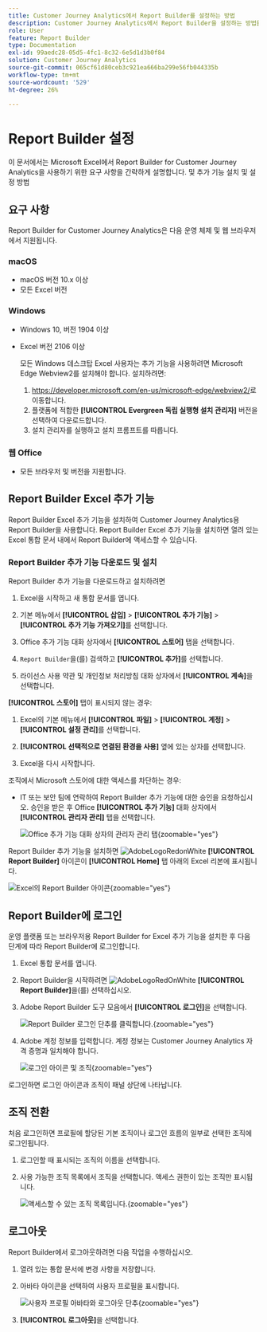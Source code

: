 ```yaml
---
title: Customer Journey Analytics에서 Report Builder를 설정하는 방법
description: Customer Journey Analytics에서 Report Builder을 설정하는 방법을 설명합니다.
role: User
feature: Report Builder
type: Documentation
exl-id: 99aedc28-05d5-4fc1-8c32-6e5d1d3b0f84
solution: Customer Journey Analytics
source-git-commit: 065cf61d80ceb3c921ea666ba299e56fb044335b
workflow-type: tm+mt
source-wordcount: '529'
ht-degree: 26%

---
```


# Report Builder 설정

이 문서에서는 Microsoft Excel에서 Report Builder for Customer Journey Analytics을 사용하기 위한 요구 사항을 간략하게 설명합니다. 및 추가 기능 설치 및 설정 방법

## 요구 사항

Report Builder for Customer Journey Analytics은 다음 운영 체제 및 웹 브라우저에서 지원됩니다.

### macOS

- macOS 버전 10.x 이상
- 모든 Excel 버전

### Windows

- Windows 10, 버전 1904 이상
- Excel 버전 2106 이상

  모든 Windows 데스크탑 Excel 사용자는 추가 기능을 사용하려면 Microsoft Edge Webview2를 설치해야 합니다. 설치하려면:

   1. <https://developer.microsoft.com/en-us/microsoft-edge/webview2/>로 이동합니다.
   1. 플랫폼에 적합한 **[!UICONTROL Evergreen 독립 실행형 설치 관리자]** 버전을 선택하여 다운로드합니다.
   1. 설치 관리자를 실행하고 설치 프롬프트를 따릅니다.

### 웹 Office

- 모든 브라우저 및 버전을 지원합니다.


## Report Builder Excel 추가 기능

Report Builder Excel 추가 기능을 설치하여 Customer Journey Analytics용 Report Builder을 사용합니다. Report Builder Excel 추가 기능을 설치하면 열려 있는 Excel 통합 문서 내에서 Report Builder에 액세스할 수 있습니다.

### Report Builder 추가 기능 다운로드 및 설치

Report Builder 추가 기능을 다운로드하고 설치하려면

1. Excel을 시작하고 새 통합 문서를 엽니다.

1. 기본 메뉴에서 **[!UICONTROL 삽입]** > **[!UICONTROL 추가 기능]** > **[!UICONTROL 추가 기능 가져오기]**&#x200B;를 선택합니다.

1. Office 추가 기능 대화 상자에서 **[!UICONTROL 스토어]** 탭을 선택합니다.

1. `Report Builder`을(를) 검색하고 **[!UICONTROL 추가]**&#x200B;를 선택합니다.

1. 라이선스 사용 약관 및 개인정보 처리방침 대화 상자에서 **[!UICONTROL 계속]**&#x200B;을 선택합니다.

**[!UICONTROL 스토어]** 탭이 표시되지 않는 경우:

1. Excel의 기본 메뉴에서 **[!UICONTROL 파일]** > **[!UICONTROL 계정]** > **[!UICONTROL 설정 관리]**&#x200B;를 선택합니다.

1. **[!UICONTROL 선택적으로 연결된 환경을 사용]** 옆에 있는 상자를 선택합니다.

1. Excel을 다시 시작합니다.

조직에서 Microsoft 스토어에 대한 액세스를 차단하는 경우:

- IT 또는 보안 팀에 연락하여 Report Builder 추가 기능에 대한 승인을 요청하십시오. 승인을 받은 후 Office **[!UICONTROL 추가 기능]** 대화 상자에서 **[!UICONTROL 관리자 관리]** 탭을 선택합니다.

  ![Office 추가 기능 대화 상자의 관리자 관리 탭](./assets/image1.png){zoomable="yes"}

Report Builder 추가 기능을 설치하면 ![AdobeLogoRedonWhite](/help/assets/icons/AdobeLogoRedOnWhite.svg) **[!UICONTROL Report Builder]** 아이콘이 **[!UICONTROL Home]** 탭 아래의 Excel 리본에 표시됩니다.

![Excel의 Report Builder 아이콘](./assets/rb_app_icon.png){zoomable="yes"}


## Report Builder에 로그인

운영 플랫폼 또는 브라우저용 Report Builder for Excel 추가 기능을 설치한 후 다음 단계에 따라 Report Builder에 로그인합니다.

1. Excel 통합 문서를 엽니다.

1. Report Builder을 시작하려면 ![AdobeLogoRedOnWhite](/help/assets/icons/AdobeLogoRedOnWhite.svg) **[!UICONTROL Report Builder]**&#x200B;을(를) 선택하십시오.

1. Adobe Report Builder 도구 모음에서 **[!UICONTROL 로그인]**&#x200B;을 선택합니다.

   ![Report Builder 로그인 단추를 클릭합니다.](./assets/rb_login.png){zoomable="yes"}

1. Adobe 계정 정보를 입력합니다. 계정 정보는 Customer Journey Analytics 자격 증명과 일치해야 합니다.

   ![로그인 아이콘 및 조직](./assets/image4.png){zoomable="yes"}

로그인하면 로그인 아이콘과 조직이 패널 상단에 나타납니다.


## 조직 전환

처음 로그인하면 프로필에 할당된 기본 조직이나 로그인 흐름의 일부로 선택한 조직에 로그인됩니다.

1. 로그인할 때 표시되는 조직의 이름을 선택합니다.

1. 사용 가능한 조직 목록에서 조직을 선택합니다. 액세스 권한이 있는 조직만 표시됩니다.

   ![액세스할 수 있는 조직 목록입니다.](./assets/image5.png){zoomable="yes"}

## 로그아웃

Report Builder에서 로그아웃하려면 다음 작업을 수행하십시오.

1. 열려 있는 통합 문서에 변경 사항을 저장합니다.

1. 아바타 아이콘을 선택하여 사용자 프로필을 표시합니다.

   ![사용자 프로필 아바타와 로그아웃 단추](./assets/image6.png){zoomable="yes"}

1. **[!UICONTROL 로그아웃]**&#x200B;을 선택합니다.
